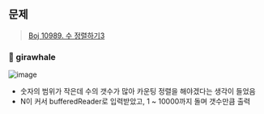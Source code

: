 ## 문제
> [Boj 10989. 수 정렬하기3](https://www.acmicpc.net/problem/10989)


### :whale: girawhale

![image](https://user-images.githubusercontent.com/48428699/91641301-64f7ac80-ea5e-11ea-9e76-d8f42c8e24d7.png)

- 숫자의 범위가 작은데 수의 갯수가 많아 카운팅 정렬을 해야겠다는 생각이 들었음
- N이 커서 bufferedReader로 입력받았고, 1 ~ 10000까지 돌며 갯수만큼 출력